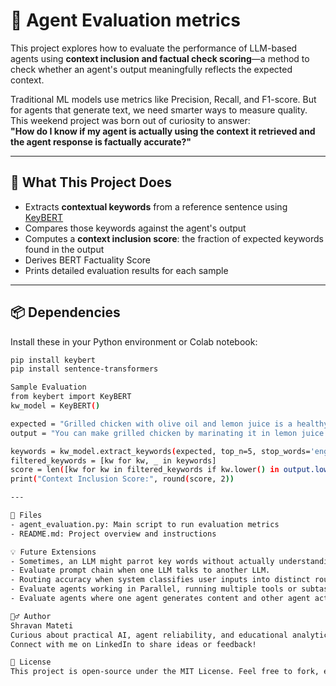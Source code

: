# 🧠 Agent Evaluation metrics

This project explores how to evaluate the performance of LLM-based agents using **context inclusion and factual check scoring**—a method to check whether an agent's output meaningfully reflects the expected context.

Traditional ML models use metrics like Precision, Recall, and F1-score. But for agents that generate text, we need smarter ways to measure quality. This weekend project was born out of curiosity to answer:  
**"How do I know if my agent is actually using the context it retrieved and the agent response is factually accurate?"**

---

## 🚀 What This Project Does

- Extracts **contextual keywords** from a reference sentence using [KeyBERT](https://github.com/MaartenGr/KeyBERT)
- Compares those keywords against the agent's output
- Computes a **context inclusion score**: the fraction of expected keywords found in the output
- Derives BERT Factuality Score
- Prints detailed evaluation results for each sample

---

## 📦 Dependencies

Install these in your Python environment or Colab notebook:

```bash
pip install keybert
pip install sentence-transformers

Sample Evaluation
from keybert import KeyBERT
kw_model = KeyBERT()

expected = "Grilled chicken with olive oil and lemon juice is a healthy dinner option."
output = "You can make grilled chicken by marinating it in lemon juice and olive oil before grilling."

keywords = kw_model.extract_keywords(expected, top_n=5, stop_words='english')
filtered_keywords = [kw for kw, _ in keywords]
score = len([kw for kw in filtered_keywords if kw.lower() in output.lower()]) / len(filtered_keywords)
print("Context Inclusion Score:", round(score, 2))

---

📁 Files
- agent_evaluation.py: Main script to run evaluation metrics
- README.md: Project overview and instructions

💡 Future Extensions
- Sometimes, an LLM might parrot key words without actually understanding the user’s input.
- Evaluate prompt chain when one LLM talks to another LLM.
- Routing accuracy when system classifies user inputs into distinct routes (LLMs).
- Evaluate agents working in Parallel, running multiple tools or subtasks simultaneously.
- Evaluate agents where one agent generates content and other agent acts as a critic to evaluates the content generated by other agent.

🙋‍♂️ Author
Shravan Mateti
Curious about practical AI, agent reliability, and educational analytics.
Connect with me on LinkedIn to share ideas or feedback!

📜 License
This project is open-source under the MIT License. Feel free to fork, extend, or contribute!
